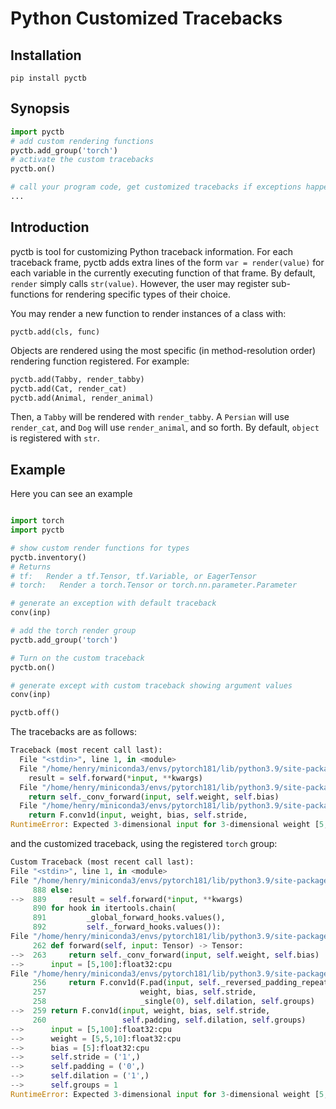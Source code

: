 # Python Customized Tracebacks

## Installation

```
pip install pyctb 
```

## Synopsis

```python
import pyctb
# add custom rendering functions
pyctb.add_group('torch')
# activate the custom tracebacks
pyctb.on()

# call your program code, get customized tracebacks if exceptions happen
...
```

## Introduction

pyctb is tool for customizing Python traceback information.  For each traceback
frame, pyctb adds extra lines of the form `var = render(value)` for each
variable in the currently executing function of that frame.  By default,
`render` simply calls `str(value)`.  However, the user may register
sub-functions for rendering specific types of their choice.

You may render a new function to render instances of a class with:

`pyctb.add(cls, func)`

Objects are rendered using the most specific (in method-resolution order)
rendering function registered.  For example:

```python
pyctb.add(Tabby, render_tabby)
pyctb.add(Cat, render_cat)
pyctb.add(Animal, render_animal)
```

Then, a `Tabby` will be rendered with `render_tabby`.  A `Persian` will use
`render_cat`, and `Dog` will use `render_animal`, and so forth.  By default,
`object` is registered with `str`.

## Example

Here you can see an example 

```python

import torch
import pyctb

# show custom render functions for types
pyctb.inventory()
# Returns
# tf:   Render a tf.Tensor, tf.Variable, or EagerTensor
# torch:   Render a torch.Tensor or torch.nn.parameter.Parameter

# generate an exception with default traceback
conv(inp)

# add the torch render group
pyctb.add_group('torch')

# Turn on the custom traceback
pyctb.on()

# generate except with custom traceback showing argument values
conv(inp)

pyctb.off()
```

The tracebacks are as follows:

```python
Traceback (most recent call last):
  File "<stdin>", line 1, in <module>
  File "/home/henry/miniconda3/envs/pytorch181/lib/python3.9/site-packages/torch/nn/modules/module.py", line 889, in _call_impl
    result = self.forward(*input, **kwargs)
  File "/home/henry/miniconda3/envs/pytorch181/lib/python3.9/site-packages/torch/nn/modules/conv.py", line 263, in forward
    return self._conv_forward(input, self.weight, self.bias)
  File "/home/henry/miniconda3/envs/pytorch181/lib/python3.9/site-packages/torch/nn/modules/conv.py", line 259, in _conv_forward
    return F.conv1d(input, weight, bias, self.stride,
RuntimeError: Expected 3-dimensional input for 3-dimensional weight [5, 5, 10], but got 2-dimensional input of size [5, 100] instead
```

and the customized traceback, using the registered `torch` group:

```python
Custom Traceback (most recent call last):
File "<stdin>", line 1, in <module>
File "/home/henry/miniconda3/envs/pytorch181/lib/python3.9/site-packages/torch/nn/modules/module.py", line 889, in Module._call_impl
     888 else:
-->  889     result = self.forward(*input, **kwargs)
     890 for hook in itertools.chain(
     891         _global_forward_hooks.values(),
     892         self._forward_hooks.values()):
File "/home/henry/miniconda3/envs/pytorch181/lib/python3.9/site-packages/torch/nn/modules/conv.py", line 263, in Conv1d.forward
     262 def forward(self, input: Tensor) -> Tensor:
-->  263     return self._conv_forward(input, self.weight, self.bias)
-->      input = [5,100]:float32:cpu
File "/home/henry/miniconda3/envs/pytorch181/lib/python3.9/site-packages/torch/nn/modules/conv.py", line 259, in Conv1d._conv_forward
     256     return F.conv1d(F.pad(input, self._reversed_padding_repeated_twice, mode=self.padding_mode),
     257                     weight, bias, self.stride,
     258                     _single(0), self.dilation, self.groups)
-->  259 return F.conv1d(input, weight, bias, self.stride,
     260                 self.padding, self.dilation, self.groups)
-->      input = [5,100]:float32:cpu
-->      weight = [5,5,10]:float32:cpu
-->      bias = [5]:float32:cpu
-->      self.stride = ('1',)
-->      self.padding = ('0',)
-->      self.dilation = ('1',)
-->      self.groups = 1
RuntimeError: Expected 3-dimensional input for 3-dimensional weight [5, 5, 10], but got 2-dimensional input of size [5, 100] instead
```

